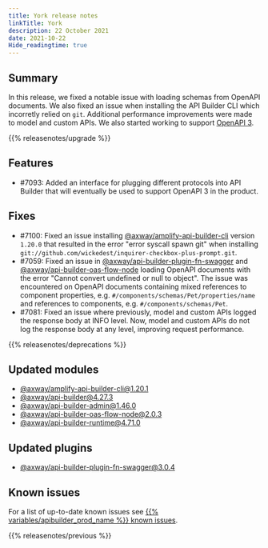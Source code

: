 ```yaml
---
title: York release notes
linkTitle: York
description: 22 October 2021
date: 2021-10-22
Hide_readingtime: true
---
```

## Summary
In this release, we fixed a notable issue with loading schemas from OpenAPI documents. We also fixed an issue when installing the API Builder CLI which incorretly relied on `git`. Additional performance improvements were made to model and custom APIs. We also started working to support [OpenAPI 3](https://github.com/OAI/OpenAPI-Specification/blob/main/versions/3.1.0.md).

{{% releasenotes/upgrade %}}

<!-- ## Breaking changes -->

## Features
* #7093: Added an interface for plugging different protocols into API Builder that will eventually be used to support OpenAPI 3 in the product.

## Fixes

* #7100: Fixed an issue installing [@axway/amplify-api-builder-cli](https://www.npmjs.com/package/@axway/amplify-api-builder-cli) version `1.20.0` that resulted in the error "error syscall spawn git" when installing `git://github.com/wickedest/inquirer-checkbox-plus-prompt.git`.
* #7059: Fixed an issue in [@axway/api-builder-plugin-fn-swagger](https://www.npmjs.com/package/@axway/api-builder-plugin-fn-swagger) and [@axway/api-builder-oas-flow-node](https://www.npmjs.com/package/@axway/api-builder-oas-flow-node) loading OpenAPI documents with the error "Cannot convert undefined or null to object". The issue was encountered on OpenAPI documents containing mixed references to component properties, e.g. `#/components/schemas/Pet/properties/name` and references to components, e.g. `#/components/schemas/Pet`.
* #7081: Fixed an issue where previously, model and custom APIs logged the response body at INFO level. Now, model and custom APIs do not log the response body at any level, improving request performance.

{{% releasenotes/deprecations %}}

<!-- Regenerate modules/plugins with api-builder-tools script -->
## Updated modules
* [@axway/amplify-api-builder-cli@1.20.1](https://www.npmjs.com/package/@axway/amplify-api-builder-cli/v/1.20.1)
* [@axway/api-builder@4.27.3](https://www.npmjs.com/package/@axway/api-builder/v/4.27.3)
* [@axway/api-builder-admin@1.46.0](https://www.npmjs.com/package/@axway/api-builder-admin/v/1.46.0)
* [@axway/api-builder-oas-flow-node@2.0.3](https://www.npmjs.com/package/@axway/api-builder-oas-flow-node/v/2.0.3)
* [@axway/api-builder-runtime@4.71.0](https://www.npmjs.com/package/@axway/api-builder-runtime/v/4.71.0)

## Updated plugins
* [@axway/api-builder-plugin-fn-swagger@3.0.4](https://www.npmjs.com/package/@axway/api-builder-plugin-fn-swagger/v/3.0.4)

## Known issues
For a list of up-to-date known issues see [{{% variables/apibuilder_prod_name %}} known issues](/docs/known_issues/).

{{% releasenotes/previous %}}
